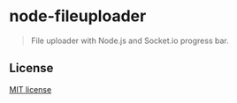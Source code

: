 # node-fileuploader

> File uploader with Node.js and Socket.io progress bar.

## License

[MIT license](https://raw.githubusercontent.com/martinjezek/node-fileuploader/master/LICENSE)
